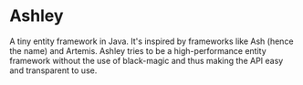 Ashley
======

A tiny entity framework in Java. It's inspired by frameworks like Ash (hence the name) and Artemis. Ashley tries to be a high-performance
entity framework without the use of black-magic and thus making the API easy and transparent to use.





